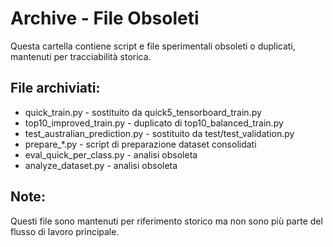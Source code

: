 # Archive - File Obsoleti

Questa cartella contiene script e file sperimentali obsoleti o duplicati, mantenuti per tracciabilità storica.

## File archiviati:
- quick_train.py - sostituito da quick5_tensorboard_train.py
- top10_improved_train.py - duplicato di top10_balanced_train.py  
- test_australian_prediction.py - sostituito da test/test_validation.py
- prepare_*.py - script di preparazione dataset consolidati
- eval_quick_per_class.py - analisi obsoleta
- analyze_dataset.py - analisi obsoleta

## Note:
Questi file sono mantenuti per riferimento storico ma non sono più parte del flusso di lavoro principale.

